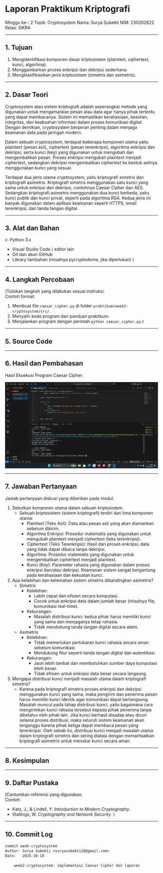 # Laporan Praktikum Kriptografi
Minggu ke-: 2
Topik: Cryptosystem
Nama: Surya Subekti
NIM: 230202822 
Kelas: 5IKRA  

---

## 1. Tujuan

1. Mengidentifikasi komponen dasar kriptosistem (plaintext, ciphertext, kunci, algoritma).  
2. Menggambarkan proses enkripsi dan dekripsi sederhana.  
3. Mengklasifikasikan jenis kriptosistem (simetris dan asimetris). 

---

## 2. Dasar Teori
Cryptosystem atau sistem kriptografi adalah seperangkat metode yang digunakan untuk mengamankan pesan atau data agar hanya pihak tertentu yang dapat membacanya. Sistem ini memastikan kerahasiaan, keaslian, integritas, dan keabsahan informasi dalam proses komunikasi digital. Dengan demikian, cryptosystem berperan penting dalam menjaga keamanan data pada jaringan modern.

Dalam sebuah cryptosystem, terdapat beberapa komponen utama yaitu plaintext (pesan asli), ciphertext (pesan terenkripsi), algoritma enkripsi dan dekripsi, serta kunci (key) yang digunakan untuk mengubah dan mengembalikan pesan. Proses enkripsi mengubah plaintext menjadi ciphertext, sedangkan dekripsi mengembalikan ciphertext ke bentuk aslinya menggunakan kunci yang sesuai.

Terdapat dua jenis utama cryptosystem, yaitu kriptografi simetris dan kriptografi asimetris. Kriptografi simetris menggunakan satu kunci yang sama untuk enkripsi dan dekripsi, contohnya Caesar Cipher dan AES. Sedangkan kriptografi asimetris menggunakan dua kunci berbeda, yaitu kunci publik dan kunci privat, seperti pada algoritma RSA. Kedua jenis ini banyak digunakan dalam aplikasi keamanan seperti HTTPS, email terenkripsi, dan tanda tangan digital.

---

## 3. Alat dan Bahan
(- Python 3.x  
- Visual Studio Code / editor lain  
- Git dan akun GitHub  
- Library tambahan (misalnya pycryptodome, jika diperlukan)  )

---

## 4. Langkah Percobaan
(Tuliskan langkah yang dilakukan sesuai instruksi.  
Contoh format:
1. Membuat file `caesar_cipher.py` di folder `praktikum/week2-cryptosystem/src/`.
2. Menyalin kode program dari panduan praktikum.
3. Menjalankan program dengan perintah `python caesar_cipher.py`.)

---

## 5. Source Code


---

## 6. Hasil dan Pembahasan

Hasil Eksekusi Program Caesar Cipher:

![Hasil Eksekusi](screenshots/Output.png)


---

## 7. Jawaban Pertanyaan
Jawab pertanyaan diskusi yang diberikan pada modul.  
1. Sebutkan komponen utama dalam sebuah kriptosistem. 
    - Sebuah kriptosistem (sistem kriptografi) terdiri dari lima komponen utama:
        - Plaintext (Teks Asli):
            Data atau pesan asli yang akan diamankan sebelum dikirim.
        - Algoritma Enkripsi:
            Prosedur matematis yang digunakan untuk mengubah plaintext menjadi ciphertext (teks terenkripsi).
        - Ciphertext (Teks Terenkripsi):
            Hasil dari proses enkripsi; data yang tidak dapat dibaca tanpa dekripsi.
        - Algoritma:
            Prosedur matematis yang digunakan untuk mengembalikan ciphertext menjadi plaintext.
        - Kunci (Key):
            Parameter rahasia yang digunakan dalam proses enkripsi dan/atau dekripsi. Keamanan sistem sangat bergantung pada kerahasiaan dan kekuatan kunci.
2. Apa kelebihan dan kelemahan sistem simetris dibandingkan asimetris?
    - Simetris
        - Kelebihan:
            - Lebih cepat dan efisien secara komputasi.
            - Cocok untuk enkripsi data dalam jumlah besar (misalnya file, komunikasi real-time).
        - Kekurangan:
            - Masalah distribusi kunci: kedua pihak harus memiliki kunci yang sama dan menjaganya tetap rahasia.
            - Tidak mendukung tanda tangan digital secara alami.
    - Asimetris
        - Kelebihan:
            - Tidak memerlukan pertukaran kunci rahasia secara aman sebelum komunikasi.
            - Mendukung fitur seperti tanda tangan digital dan autentikasi.
        - Kekurangan:
            - Jauh lebih lambat dan membutuhkan sumber daya komputasi lebih besar.
            - Tidak efisien untuk enkripsi data besar secara langsung.
3. Mengapa distribusi kunci menjadi masalah utama dalam kriptografi simetris?
    - Karena pada kriptografi simetris proses enkripsi dan dekripsi menggunakan kunci yang sama, maka pengirim dan penerima pesan harus memiliki kunci identik agar komunikasi dapat berlangsung. Masalah muncul pada tahap distribusi kunci, yaitu bagaimana cara mengirimkan kunci rahasia tersebut kepada pihak penerima tanpa diketahui oleh pihak lain. Jika kunci berhasil disadap atau dicuri selama proses distribusi, maka seluruh sistem keamanan akan terganggu karena pihak ketiga dapat membaca pesan yang terenkripsi. Oleh sebab itu, distribusi kunci menjadi masalah utama dalam kriptografi simetris dan sering diatasi dengan memanfaatkan kriptografi asimetris untuk menukar kunci secara aman.

---

## 8. Kesimpulan


---

## 9. Daftar Pustaka
(Cantumkan referensi yang digunakan.  
Contoh:  
- Katz, J., & Lindell, Y. *Introduction to Modern Cryptography*.  
- Stallings, W. *Cryptography and Network Security*.  )

---

## 10. Commit Log

```
commit week-cryptosystem
Author: Surya Subekti <suryasubekti28@gmail.com>
Date:   2025-10-10

    week2-cryptosystem: implementasi Caesar Cipher dan laporan 
```
